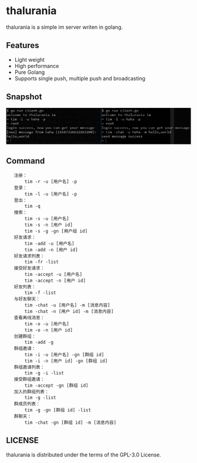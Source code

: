 # thalurania

thalurania is a simple im server writen in golang.

## Features
 * Light weight
 * High performance
 * Pure Golang
 * Supports single push, multiple push and broadcasting
 
 ## Snapshot
 ![snapshot](./snapshot/snapshot.PNG)
 
 ## Command
 ```
    注册：    
        tim -r -u [用户名] -p
    登录：    
        tim -l -u [用户名] -p
    登出： 
        tim -q
    搜索： 
        tim -s -u [用户名]
        tim -s -n [用户 id]
        tim -s -g -gn [用户组 id]
    好友请求：
        tim -add -u [用户名]
        tim -add -n [用户 id]
    好友请求列表：
        tim -fr -list
    接受好友请求：
        tim -accept -u [用户名]
        tim -accept -n [用户 id]
    好友列表：
        tim -f -list
    与好友聊天：
        tim -chat -u [用户名] -m [消息内容]
        tim -chat -n [用户 id] -m [消息内容]
    查看离线消息：
        tim -o -u [用户名]
        tim -o -n [用户 id]
    创建群组：
        tim -add -g
    群组邀请：
        tim -i -u [用户名] -gn [群组 id]
        tim -i -n [用户 id] -gn [群组 id]
    群组邀请列表：
        tim -g -i -list
    接受群组邀请：
        tim -accept -gn [群组 id]
    加入的群组列表：
        tim -g -list
    群成员列表：
        tim -g -gn [群组 id] -list
    群聊天：
        tim -chat -gn [群组 id] -m [消息内容]
 ```
 ## LICENSE
 thalurania is distributed under the terms of the GPL-3.0 License.
